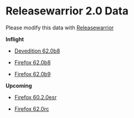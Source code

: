 

Releasewarrior 2.0 Data
=======================

Please modify this data with [Releasewarrior](https://github.com/mozilla-releng/releasewarrior-2.0)

**Inflight**

* [Devedition 62.0b8](/inflight/devedition/devedition-devedition-62.0b8.md)

* [Firefox 62.0b8](/inflight/firefox/firefox-beta-62.0b8.md)

* [Firefox 62.0b9](/inflight/firefox/firefox-beta-62.0b9.md)

**Upcoming**

* [Firefox 60.2.0esr](/upcoming/firefox/firefox-esr60-60.2.0esr.md)

* [Firefox 62.0rc](/upcoming/firefox/firefox-release-rc-62.0rc.md)

